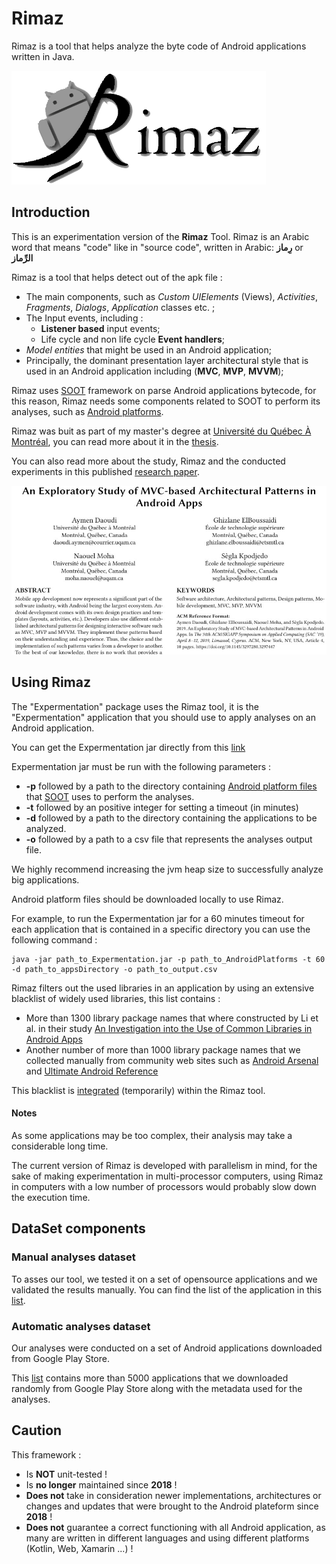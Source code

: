 
# Rimaz
Rimaz is a tool that helps analyze the byte code of Android applications written in Java.

![alt text](https://github.com/AymenDaoudi/Rimaz/blob/master/Rimaz.png?raw=true "Rimaz Logo")

## Introduction
This is an experimentation version of the **Rimaz** Tool.
Rimaz is an Arabic word that means "code" like in "source code", written in Arabic: **رِماز** or **الرِّماز**

Rimaz is a tool that helps detect out of the apk file :
- The main components, such as *Custom UIElements* (Views), *Activities*, *Fragments*, *Dialogs*, *Application* classes etc. ;
- The Input events, including :   
	- **Listener based** input events;   
	- Life cycle and non life cycle **Event handlers**;
- *Model entities* that might be used in an Android application;
- Principally, the dominant presentation layer architectural style that is used in an Android application including (**MVC**, **MVP**, **MVVM**);

Rimaz uses [SOOT](https://github.com/Sable/soot) framework on parse Android applications bytecode, for this reason, Rimaz needs some components related to SOOT to perform its analyses, such as [Android platforms](https://github.com/Sable/soot/wiki/Instrumenting-Android-Apps-with-Soot).

Rimaz was buit as part of my master's degree at [Université du Québec À Montréal](https://uqam.ca/), you can read more about it in the [thesis](https://archipel.uqam.ca/12399/1/M15948.pdf).

You can also read more about the study, Rimaz and the conducted experiments in this published [research paper](https://www.researchgate.net/publication/332813894_An_exploratory_study_of_MVC-based_architectural_patterns_in_Android_apps).

![alt text](https://github.com/AymenDaoudi/Rimaz/blob/master/ResearchPaperSnapshot.jpg?raw=true "Logo Title Text 1")

## Using Rimaz

The "Expermentation" package uses the Rimaz tool, it is the "Expermentation" application that you should use to apply analyses on 
an Android application.

You can get the Expermentation jar directly from this [link](https://github.com/TheRimaz/Rimaz/blob/master/Expermentation/out/artifacts/Expermentation_jar/Experimentation/Expermentation.jar)

Expermentation jar must be run with the following parameters :

 - **-p** followed by a path to the directory containing [Android platform files](https://github.com/Sable/android-platforms) that [SOOT](https://github.com/Sable/soot) uses to perform the
   analyses.
 - **-t** followed by an positive integer for setting a timeout (in minutes)
 - **-d** followed by a path to the directory containing the applications to be analyzed.    
 - **-o** followed by a path to a csv file that represents
   the analyses output file.

We highly recommend increasing the jvm heap size to successfully analyze big applications.

Android platform files should be downloaded locally to use Rimaz.

For example, to run the Expermentation jar for a 60 minutes timeout for each application that is contained in a specific directory you can use the following command :
 

    java -jar path_to_Expermentation.jar -p path_to_AndroidPlatforms -t 60
    -d path_to_appsDirectory -o path_to_output.csv

Rimaz filters out the used libraries in an application by using an extensive blacklist of widely used libraries, this list contains :
 - More than 1300 library package names that where constructed by Li et al. in their study [An Investigation into the Use of Common Libraries in Android Apps](https://arxiv.org/pdf/1511.06554.pdf) 
 - Another number of more than 1000 library package names that we collected manually from community web sites such as [Android Arsenal](https://android-arsenal.com/)  and [Ultimate Android Reference](https://github.com/aritraroy/UltimateAndroidReference)  

This blacklist is [integrated](https://github.com/TheRimaz/Rimaz/blob/master/Rimaz/src/main/Resources/SortedLibrariesBlackList.txt) (temporarily) within the Rimaz tool.

#### Notes
As some applications may be too complex, their analysis may take a considerable long time.

The current version of Rimaz is developed with parallelism in mind, for the sake of making experimentation in multi-processor computers, using Rimaz in computers with a low number of processors would probably slow down the execution time.

## DataSet components

### Manual analyses dataset

To asses our tool, we tested it on a set of opensource applications and we validated the results manually. You can find the list of the application in this [list](https://github.com/TheRimaz/Rimaz/blob/master/ManuallyValidatedApplicationDataSet.csv).

### Automatic analyses dataset

Our analyses were conducted on a set of Android applications downloaded from Google Play Store.

This [list](https://github.com/TheRimaz/Rimaz/blob/master/TheApplicationDataSet.csv) contains more than 5000 applications that we downloaded randomly from Google Play Store along with the metadata used for the analyses.

## Caution
This framework :
- Is **NOT** unit-tested ! 
- Is **no longer** maintained since **2018** !
- **Does not** take in consideration newer implementations, architectures or changes and updates that were brought to the Android plateform since **2018** !
- **Does not** guarantee a correct functioning with all Android application, as many are written in different languages and using different platforms (Kotlin, Web, Xamarin ...) !
